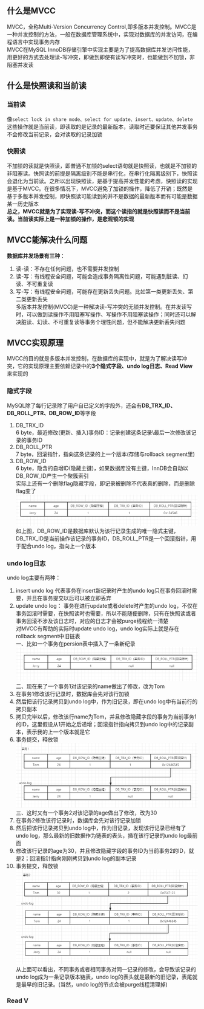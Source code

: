 ## 什么是MVCC  
MVCC，全称Multi-Version Concurrency Control,即多版本并发控制。MVCC是一种并发控制的方法，一般在数据库管理系统中，实现对数据库的并发访问，在编程语言中实现事务内存  
MVCC在MySQL InnoDB存储引擎中实现主要是为了提高数据库并发访问性能，用更好的方式去处理读-写冲突，即做到即使有读写冲突时，也能做到不加锁，非阻塞并发读  
## 什么是快照读和当前读  
### 当前读  
像`select lock in share mode、select for update、insert、update、delete`这些操作就是当前读，即读取的是记录的最新版本，读取时还要保证其他并发事务不会修改当前记录，会对读取的记录加锁
### 快照读  
不加锁的读就是快照读，即普通不加锁的select语句就是快照读，也就是不加锁的非阻塞读。快照读的前提是隔离级别不能是串行化，在串行化隔离级别下，快照读会退化为当前读。之所以出现快照读，是基于提高并发性能的考虑，快照读的实现是基于MVCC。在很多情况下，MVCC避免了加锁的操作，降低了开销；既然是基于多版本并发控制，即快照读可能读到的并不是数据的最新版本而有可能是数据某一历史版本  
**总之，MVCC就是为了实现读-写不冲突，而这个读指的就是快照读而不是当前读。当前读实际上是一种加锁的操作，是悲观锁的实现**  
## MVCC能解决什么问题  
**数据库并发场景有三种**：  
1. 读-读：不存在任何问题，也不需要并发控制  
2. 读-写：有线程安全问题，可能会造成事务隔离性问题，可能遇到脏读、幻读、不可重复读  
3. 写-写：有线程安全问题，可能存在更新丢失问题。比如第一类更新丢失、第二类更新丢失  
多版本并发控制(MVCC)是一种解决读-写冲突的无锁并发控制。在并发读写时，可以做到读操作不用阻塞写操作、写操作不用阻塞读操作；同时还可以解决脏读、幻读、不可重复读等事务个理性问题，但不能解决更新丢失问题  
## MVCC实现原理  
MVCC的目的就是多版本并发控制，在数据库的实现中，就是为了解决读写冲突，它的实现原理主要依赖记录中的**3个隐式字段、undo log日志、Read View**来实现的  
### 隐式字段  
MySQL除了每行记录除了用户自已定义的字段外，还会有**DB_TRX_ID、DB_ROLL_PTR、DB_ROW_ID**等字段  
1. DB_TRX_ID  
6 byte，最近修改(更新、插入)事务ID：记录创建这条记录\最后一次修改该记录的事务ID  
2. DB_ROLL_PTR  
7 byte，回滚指针，指向这条记录的上一个版本(存储与rollback segment里)  
3. DB_ROW_ID  
6 byte，隐含的自增ID(隐藏主键)，如果数据库没有主键，InnDB会自动以DB_ROW_ID产生一个聚簇索引  
实际上还有一个删除flag隐藏字段，即记录被删除不代表真的删除，而是删除flag变了  
![title](https://raw.githubusercontent.com/liujinxi931204/image/master/gitnote/2020/09/04/1599202238249-1599202238349.png)  
如上图，DB_ROW_ID是数据库默认为该行记录生成的唯一隐式主键，DB_TRX_ID是当前操作该记录的事务ID，DB_ROLL_PTR是一个回滚指针，用于配合undo log，指向上一个版本  
### undo log日志  
undo log主要有两种：
1. insert undo log
代表事务在insert新纪录时产生的undo log只在事务回滚时需要，并且在事务提交以后可以被立即丢弃  
2. update undo log：
事务在进行update或者delete时产生的undo log，不仅在事务回滚时需要，在快照读时也需要，所以不能随便删除，只有在快照读或者事务回滚不涉及该日志时，对应的日志才会被purge线程统一清楚  
对MVCC有帮助的实际时update undo log，undo log实际上就是存在rollback segment中旧链表  
一、比如一个事务在persion表中插入了一条新纪录  
![title](https://raw.githubusercontent.com/liujinxi931204/image/master/gitnote/2020/09/04/1599204450085-1599204450089.png)  
二、现在来了一个事务1对该记录的name做出了修改，改为Tom
1. 在事务1修改该行记录时，数据库会先对该行加锁  
2. 然后把该行记录拷贝到undo log中，作为旧记录，即在undo log中有当前行的拷贝副本  
3. 拷贝完毕以后，修改该行name为Tom，并且修改隐藏字段的事务为当前事务1的ID，这里假设从1开始之后递增；回滚指针指向拷贝到undo log中的记录副本，表示我的上一个版本就是它  
4. 事务提交，释放锁  
![title](https://raw.githubusercontent.com/liujinxi931204/image/master/gitnote/2020/09/04/1599204859793-1599204859795.png)  
三、这时又有一个事务2对该记录的age做出了修改，改为30  
1. 在事务2修改该行记录时，数据库会先对该行记录加锁  
2. 然后把该行记录拷贝到undo log中，作为旧记录，发现该行记录已经有了undo log，那么最新的旧数据作为链表的表头，插在该行记录的undo log最前面  
3. 修改该行记录的age为30，并且修改隐藏字段的事务ID为当前事务2的ID，就是2；回滚指针指向刚刚拷贝到undo log的副本记录  
4. 事务提交，释放锁  
![title](https://raw.githubusercontent.com/liujinxi931204/image/master/gitnote/2020/09/04/1599205250465-1599205250466.png)  
从上面可以看出，不同事务或者相同事务对同一记录的修改，会导致该记录的undo log成为一条记录版本链表，undo log的表头就是最新的旧记录，表尾就是最早的旧记录。(当然，undo log的节点会被purge线程清理掉)  
### Read V





